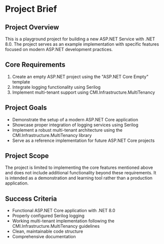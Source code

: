 # Project Brief

## Project Overview

This is a playground project for building a new ASP.NET Service with .NET 8.0. The project serves as an example implementation with specific features focused on modern ASP.NET development practices.

## Core Requirements

1. Create an empty ASP.NET project using the "ASP.NET Core Empty" template
2. Integrate logging functionality using Serilog
3. Implement multi-tenant support using CMI.Infrastructure.MultiTenancy

## Project Goals

- Demonstrate the setup of a modern ASP.NET Core application
- Showcase proper integration of logging services using Serilog
- Implement a robust multi-tenant architecture using the CMI.Infrastructure.MultiTenancy library
- Serve as a reference implementation for future ASP.NET Core projects

## Project Scope

The project is limited to implementing the core features mentioned above and does not include additional functionality beyond these requirements. It is intended as a demonstration and learning tool rather than a production application.

## Success Criteria

- Functional ASP.NET Core application with .NET 8.0
- Properly configured Serilog logging
- Working multi-tenant implementation following the CMI.Infrastructure.MultiTenancy guidelines
- Clean, maintainable code structure
- Comprehensive documentation
